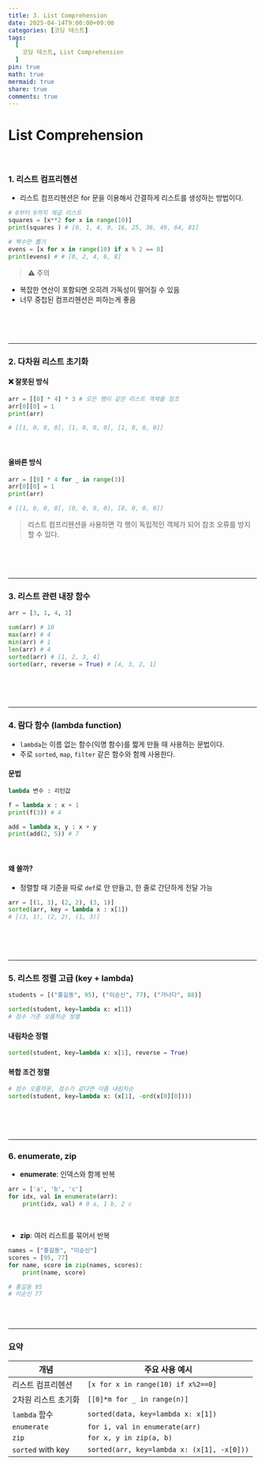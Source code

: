 ```yaml
---
title: 3. List Comprehension
date: 2025-04-14T9:00:00+09:00
categories: [코딩 테스트]
tags:
  [
    코딩 테스트, List Comprehension
  ]
pin: true
math: true
mermaid: true
share: true 
comments: true
---
```


# List Comprehension

<br/>

### 1. 리스트 컴프리헨션

- 리스트 컴프리헨션은 for 문을 이용해서 간결하게 리스트를 생성하는 방법이다. 

``` python
# 0부터 9까지 제곱 리스트 
squares = [x**2 for x in range(10)]
print(squares ) # [0, 1, 4, 9, 16, 25, 36, 49, 64, 81]

# 짝수만 뽑기 
evens = [x for x in range(10) if x % 2 == 0]
print(evens) # # [0, 2, 4, 6, 8]
```

> ⚠️ 주의
- 복잡한 연산이 포함되면 오히려 가독성이 떨어질 수 있음 
- 너무 중첩된 컴프리헨션은 피하는게 좋음

<br/>
<br/>
<br/>

---
### 2. 다차원 리스트 초기화

#### ❌ 잘못된 방식
``` python
arr = [[0] * 4] * 3 # 모든 행이 같은 리스트 객체를 참조
arr[0][0] = 1
print(arr) 

# [[1, 0, 0, 0], [1, 0, 0, 0], [1, 0, 0, 0]]
```

<br/>

#### 올바른 방식
``` python
arr = [[0] * 4 for _ in range(3)]
arr[0][0] = 1
print(arr) 

# [[1, 0, 0, 0], [0, 0, 0, 0], [0, 0, 0, 0]]
```

> 리스트 컴프리헨션을 사용하면 각 행이 독립적인 객체가 되어 참조 오류를 방지할 수 있다.


<br/>
<br/>
<br/>

---
### 3. 리스트 관련 내장 함수

``` python
arr = [3, 1, 4, 2]

sum(arr) # 10
max(arr) # 4
min(arr) # 1
len(arr) # 4
sorted(arr) # [1, 2, 3, 4]
sorted(arr, reverse = True) # [4, 3, 2, 1]
```

<br/>
<br/>
<br/>

---
### 4. 람다 함수 (lambda function)

- `lambda`는 이름 없는 함수(익명 함수)를 짧게 만들 때 사용하는 문법이다.
- 주로 `sorted`, `map`, `filter` 같은 함수와 함께 사용한다.


#### 문법
``` python
lambda 변수 : 리턴값
```


``` python
f = lambda x : x + 1
print(f(3)) # 4

add = lambda x, y : x + y
print(add(2, 5)) # 7
```

<br/>

#### 왜 쓸까?

- 정렬할 때 기준을 따로 `def`로 안 만들고, 한 줄로 간단하게 전달 가능

``` python
arr = [(1, 3), (2, 2), (3, 1)]
sorted(arr, key = lambda x : x[1])
# [(3, 1), (2, 2), (1, 3)]
```

<br/>
<br/>
<br/>

---
### 5. 리스트 정렬 고급 (key + lambda)

``` python
students = [("홍길동", 95), ("이순신", 77), ("가나다", 88)]

sorted(student, key=lambda x: x[1])
# 점수 기준 오름차순 정렬
```

#### 내림차순 정렬
``` python
sorted(student, key=lambda x: x[1], reverse = True)
```

#### 복합 조건 정렬
``` python
# 점수 오름차운, 점수가 같다면 이름 내림차순
sorted(student, key=lambda x: (x[1], -ord(x[0][0])))
```

<br/>
<br/>
<br/>

---
### 6. enumerate, zip

- **enumerate**: 인덱스와 함께 반복

``` python
arr = ['a', 'b', 'c']
for idx, val in enumerate(arr):
	print(idx, val) # 0 a, 1 b, 2 c
```

<br/>


- **zip**: 여러 리스트를 묶어서 반복

``` python
names = ["홍길동", "이순신"]
scores = [95, 77]
for name, score in zip(names, scores):
	print(name, score)

# 홍길동 95
# 이순신 77
```

<br/>
<br/>

---
### 요약

| 개념                | 주요 사용 예시                                   |
| ----------------- | ------------------------------------------ |
| 리스트 컴프리헨션         | `[x for x in range(10) if x%2==0]`         |
| 2차원 리스트 초기화       | `[[0]*m for _ in range(n)]`                |
| `lambda` 함수       | `sorted(data, key=lambda x: x[1])`         |
| `enumerate`       | `for i, val in enumerate(arr)`             |
| `zip`             | `for x, y in zip(a, b)`                    |
| `sorted` with key | `sorted(arr, key=lambda x: (x[1], -x[0]))` |



